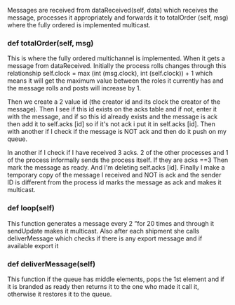 
Messages are received from dataReceived(self, data) which receives the message, 
processes it appropriately and forwards it to totalOrder (self, msg) where the fully ordered is implemented multicast.


### def totalOrder(self, msg)
This is where the fully ordered multichannel is implemented. When it gets a message from dataReceived. 
Initially the process rolls changes through 
this relationship self.clock = max (int (msg.clock),
int (self.clock)) + 1 which means it will get the maximum value between the roles
it currently has and the message rolls and posts will increase by 1.
  
Then we create a 2 value id (the creator id and its clock the creator of the message). 
Then I see if this id exists on the acks table and if not, enter it with the message, 
and if so this id already exists and the message is ack then add it to self.acks [id] 
so if it's not ack i put it in self.acks [id].
Then with another if I check if the message is NOT ack and then do it push on my queue.

In another if I check if I have received 3 acks. 2 of the other processes and 1 of 
the process informally sends the process itself. If they are acks ==3 
Then mark the message as ready. And I'm deleting self.acks [id]. 
Finally I make a temporary copy of the message I received and NOT is ack and the sender
 ID is different from the process id marks the message as ack and makes it multicast.


### def loop(self) 
This function generates a message every 2 ”for 20 times and through it
sendUpdate makes it multicast. Also after each shipment she calls
deliverMessage which checks if there is any export message and
if available export it


### def deliverMessage(self)
This function if the queue has middle elements, pops the 1st element
and if it is branded as ready then returns it to the one who made it
call it, otherwise it restores it to the queue.